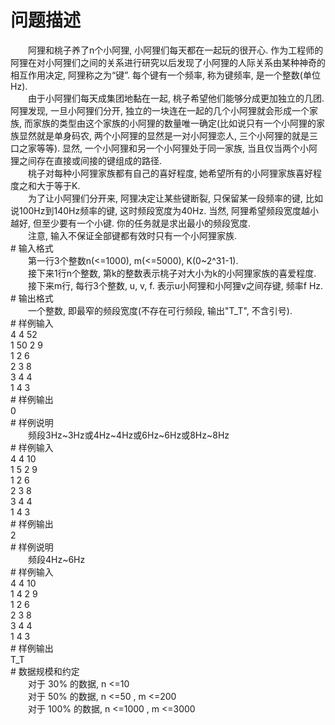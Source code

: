 <div id="pcont1" style="margin-top:20px; display:block;">

# 问题描述

<div class="pdcont">　　阿狸和桃子养了n个小阿狸, 小阿狸们每天都在一起玩的很开心. 作为工程师的阿狸在对小阿狸们之间的关系进行研究以后发现了小阿狸的人际关系由某种神奇的相互作用决定,  阿狸称之为“键”. 每个键有一个频率, 称为键频率, 是一个整数(单位Hz).<br/>
　　由于小阿狸们每天成集团地黏在一起, 桃子希望他们能够分成更加独立的几团. 阿狸发现, 一旦小阿狸们分开, 独立的一块连在一起的几个小阿狸就会形成一个家族, 而家族的类型由这个家族的小阿狸的数量唯一确定(比如说只有一个小阿狸的家族显然就是单身码农, 两个小阿狸的显然是一对小阿狸恋人, 三个小阿狸的就是三口之家等等). 显然, 一个小阿狸和另一个小阿狸处于同一家族, 当且仅当两个小阿狸之间存在直接或间接的键组成的路径.<br/>
　　桃子对每种小阿狸家族都有自己的喜好程度, 她希望所有的小阿狸家族喜好程度之和大于等于K.<br/>
　　为了让小阿狸们分开来, 阿狸决定让某些键断裂, 只保留某一段频率的键, 比如说100Hz到140Hz频率的键, 这时频段宽度为40Hz. 当然, 阿狸希望频段宽度越小越好, 但至少要有一个小键. 你的任务就是求出最小的频段宽度.<br/>
　　注意, 输入不保证全部键都有效时只有一个小阿狸家族.</div>
# 输入格式

<div class="pdcont">　　第一行3个整数n(&lt;=1000), m(&lt;=5000), K(0~2^31-1).<br/>
　　接下来1行n个整数, 第k的整数表示桃子对大小为k的小阿狸家族的喜爱程度.<br/>
　　接下来m行, 每行3个整数, u, v, f. 表示u小阿狸和小阿狸v之间存键, 频率f Hz.</div>
# 输出格式

<div class="pdcont">　　一个整数, 即最窄的频段宽度(不存在可行频段, 输出&#34;T_T&#34;, 不含引号).</div>
# 样例输入

<div class="pddata">4 4 52<br/>
1 50 2 9<br/>
1 2 6<br/>
2 3 8<br/>
3 4 4<br/>
1 4 3</div>
# 样例输出

<div class="pddata">0</div>
# 样例说明

<div class="pdcont">　　频段3Hz~3Hz或4Hz~4Hz或6Hz~6Hz或8Hz~8Hz</div>
# 样例输入

<div class="pddata">4 4 10<br/>
1 5 2 9<br/>
1 2 6<br/>
2 3 8<br/>
3 4 4<br/>
1 4 3</div>
# 样例输出

<div class="pddata">2</div>
# 样例说明

<div class="pdcont">　　频段4Hz~6Hz</div>
# 样例输入

<div class="pddata">4 4 10<br/>
1 4 2 9<br/>
1 2 6<br/>
2 3 8<br/>
3 4 4<br/>
1 4 3</div>
# 样例输出

<div class="pddata">T_T</div>
# 数据规模和约定

<div class="pdcont">　　对于  30% 的数据, n &lt;=10<br/>
　　对于  50% 的数据, n &lt;=50   , m &lt;=200<br/>
　　对于 100% 的数据, n &lt;=1000 , m &lt;=3000</div>

</div>